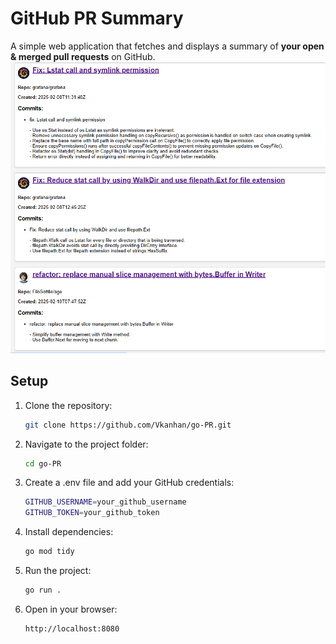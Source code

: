 # GitHub PR Summary

A simple web application that fetches and displays a summary of **your open & merged pull requests** on GitHub.
![Screenshot](assets/screenshot.png)


## Setup

1. Clone the repository:
   ```sh
   git clone https://github.com/Vkanhan/go-PR.git
   ```
2. Navigate to the project folder:
   ```sh
   cd go-PR
   ```
3. Create a .env file and add your GitHub credentials:
    ```sh
    GITHUB_USERNAME=your_github_username
    GITHUB_TOKEN=your_github_token

4. Install dependencies:
   ```sh
   go mod tidy
   ```
5. Run the project:
   ```sh
   go run .
   ```
6. Open in your browser:
    ```sh
    http://localhost:8080
    ```